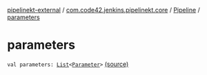 [pipelinekt-external](../../index.md) / [com.code42.jenkins.pipelinekt.core](../index.md) / [Pipeline](index.md) / [parameters](./parameters.md)

# parameters

`val parameters: `[`List`](https://kotlinlang.org/api/latest/jvm/stdlib/kotlin.collections/-list/index.html)`<`[`Parameter`](../-parameter/index.md)`>` [(source)](https://github.com/code42/pipelinekt/tree/master/core/src/main/kotlin/com/code42/jenkins/pipelinekt/core/Pipeline.kt#L22)